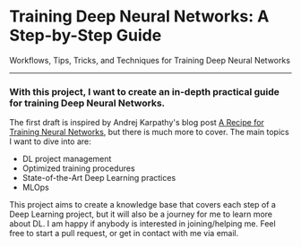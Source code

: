 # Training Deep Neural Networks: A Step-by-Step Guide
Workflows, Tips, Tricks, and Techniques for Training Deep Neural Networks

---
### With this project, I want to create an in-depth practical guide for training Deep Neural Networks.

The first draft is inspired by Andrej Karpathy's blog post [A Recipe for Training Neural Networks](http://karpathy.github.io/2019/04/25/recipe/), but there is much more to cover. The main topics I want to dive into are:
  - DL project management
  - Optimized training procedures
  - State-of-the-Art Deep Learning practices
  - MLOps

This project aims to create a knowledge base that covers each step of a Deep Learning project, but it will also be a journey for me to learn more about DL. I am happy if anybody is interested in joining/helping me. Feel free to start a pull request, or get in contact with me via email.
